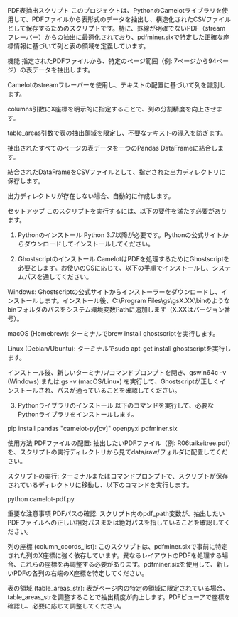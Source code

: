 PDF表抽出スクリプト
このプロジェクトは、PythonのCamelotライブラリを使用して、PDFファイルから表形式のデータを抽出し、構造化されたCSVファイルとして保存するためのスクリプトです。特に、罫線が明確でないPDF（streamフレーバー）からの抽出に最適化されており、pdfminer.sixで特定した正確な座標情報に基づいて列と表の領域を定義しています。

機能
指定されたPDFファイルから、特定のページ範囲（例: 7ページから94ページ）の表データを抽出します。

Camelotのstreamフレーバーを使用し、テキストの配置に基づいて列を識別します。

columns引数にX座標を明示的に指定することで、列の分割精度を向上させます。

table_areas引数で表の抽出領域を限定し、不要なテキストの混入を防ぎます。

抽出されたすべてのページの表データを一つのPandas DataFrameに結合します。

結合されたDataFrameをCSVファイルとして、指定された出力ディレクトリに保存します。

出力ディレクトリが存在しない場合、自動的に作成します。

セットアップ
このスクリプトを実行するには、以下の要件を満たす必要があります。

1. Pythonのインストール
Python 3.7以降が必要です。Pythonの公式サイトからダウンロードしてインストールしてください。

2. Ghostscriptのインストール
CamelotはPDFを処理するためにGhostscriptを必要とします。お使いのOSに応じて、以下の手順でインストールし、システムパスを通してください。

Windows: Ghostscriptの公式サイトからインストーラーをダウンロードし、インストールします。インストール後、C:\Program Files\gs\gsX.XX\binのようなbinフォルダのパスをシステム環境変数Pathに追加します（X.XXはバージョン番号）。

macOS (Homebrew): ターミナルでbrew install ghostscriptを実行します。

Linux (Debian/Ubuntu): ターミナルでsudo apt-get install ghostscriptを実行します。

インストール後、新しいターミナル/コマンドプロンプトを開き、gswin64c -v (Windows) または gs -v (macOS/Linux) を実行して、Ghostscriptが正しくインストールされ、パスが通っていることを確認してください。

3. Pythonライブラリのインストール
以下のコマンドを実行して、必要なPythonライブラリをインストールします。

pip install pandas "camelot-py[cv]" openpyxl pdfminer.six

使用方法
PDFファイルの配置:
抽出したいPDFファイル（例: R06taikeitree.pdf）を、スクリプトの実行ディレクトリから見てdata/raw/フォルダに配置してください。

スクリプトの実行:
ターミナルまたはコマンドプロンプトで、スクリプトが保存されているディレクトリに移動し、以下のコマンドを実行します。

python camelot-pdf.py

重要な注意事項
PDFパスの確認: スクリプト内のpdf_path変数が、抽出したいPDFファイルへの正しい相対パスまたは絶対パスを指していることを確認してください。

列の座標 (column_coords_list): このスクリプトは、pdfminer.sixで事前に特定された列のX座標に強く依存しています。異なるレイアウトのPDFを処理する場合、これらの座標を再調整する必要があります。pdfminer.sixを使用して、新しいPDFの各列の右端のX座標を特定してください。

表の領域 (table_areas_str): 表がページ内の特定の領域に限定されている場合、table_areas_strを調整することで抽出精度が向上します。PDFビューアで座標を確認し、必要に応じて調整してください。
